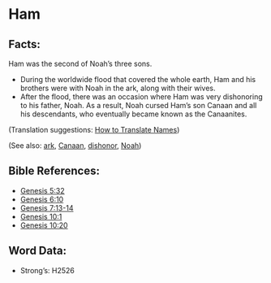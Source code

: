 # Ham

## Facts:

Ham was the second of Noah’s three sons.

* During the worldwide flood that covered the whole earth, Ham and his brothers were with Noah in the ark, along with their wives.
* After the flood, there was an occasion where Ham was very dishonoring to his father, Noah. As a result, Noah cursed Ham’s son Canaan and all his descendants, who eventually became known as the Canaanites.

(Translation suggestions: [How to Translate Names](rc://en/ta/man/translate/translate-names))

(See also: [ark](../kt/ark.md), [Canaan](../names/canaan.md), [dishonor](../other/dishonor.md), [Noah](../names/noah.md))

## Bible References:

* [Genesis 5:32](rc://en/tn/help/gen/05/32)
* [Genesis 6:10](rc://en/tn/help/gen/06/10)
* [Genesis 7:13-14](rc://en/tn/help/gen/07/13)
* [Genesis 10:1](rc://en/tn/help/gen/10/01)
* [Genesis 10:20](rc://en/tn/help/gen/10/20)

## Word Data:

* Strong’s: H2526
